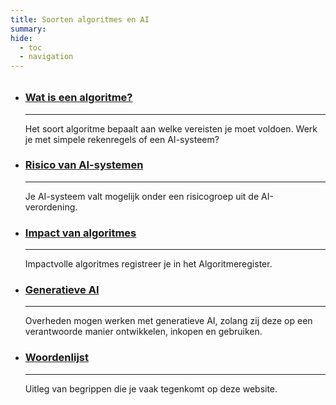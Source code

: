 ```yaml
---
title: Soorten algoritmes en AI
summary:
hide:
  - toc
  - navigation
---
```


<div style="margin-top:32px;" class="grid cards" markdown>


-   ### [Wat is een algoritme?](wat-is-een-algoritme.md)

    ---

    Het soort algoritme bepaalt aan welke vereisten je moet voldoen. Werk je met simpele rekenregels of een AI-systeem?

-   ### [Risico van AI-systemen](risico-van-ai-systemen.md)

    ---

    Je AI-systeem valt mogelijk onder een risicogroep uit de AI-verordening.

-   ### [Impact van algoritmes](impact-van-algoritmes.md)

    ---

    Impactvolle algoritmes registreer je in het Algoritmeregister.

-   ### [Generatieve AI](generatieve-ai.md)

    ---

    Overheden mogen werken met generatieve AI, zolang zij deze op een verantwoorde manier ontwikkelen, inkopen en gebruiken.

-   ### [Woordenlijst](definities.md)

    ---

    Uitleg van begrippen die je vaak tegenkomt op deze website.

</div>

